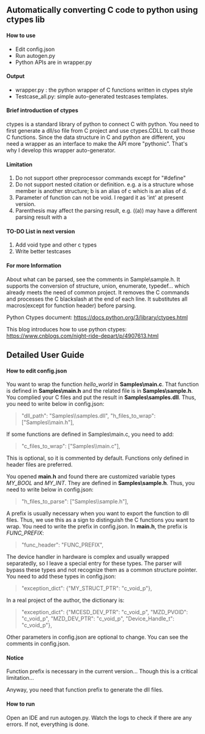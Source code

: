 ## Automatically converting C code to python using ctypes lib

#### How to use
+ Edit config.json
+ Run autogen.py
+ Python APIs are in wrapper.py

#### Output
+ wrapper.py : the python wrapper of C functions written in ctypes style
+ Testcase_all.py: simple auto-generated testcases templates.

#### Brief introduction of ctypes
ctypes is a standard library of python to connect C with python. You need to first generate a dll/so file 
from C project and use ctypes.CDLL to call those C functions. Since the data structure in C and python are 
different, you need a wrapper as an interface to make the API more "pythonic". That's why I develop this 
wrapper auto-generator.

#### Limitation
1. Do not support other preprocessor commands except for "#define"
2. Do not support nested citation or definition. e.g. a is a structure whose member is another structure; b is an alias of c which is an alias of d.
3. Parameter of function can not be void. I regard it as 'int' at present version.
4. Parenthesis may affect the parsing result, e.g. ((a)) may have a different parsing result with a

 
#### TO-DO List in next version
1. Add void type and other c types
2. Write better testcases

#### For more Information
About what can be parsed, see the comments in Sample\sample.h.
It supports the conversion of structure, union, enumerate, typedef... which already meets the need of common project.
It removes the C commands and processes the C blackslash at the end of each line.
It substitutes all macros(except for function header) before parsing.

Python Ctypes document:
https://docs.python.org/3/library/ctypes.html

This blog introduces how to use python ctypes:
https://www.cnblogs.com/night-ride-depart/p/4907613.html

## Detailed User Guide 
#### How to edit config.json
You want to wrap the function *hello_world* in **Samples\main.c**. That function is defined in **Samples\main.h** and the related file is in **Samples\sample.h**. You complied your C files and put the result in **Samples\samples.dll**. Thus, you need to write below in config.json:
> "dll_path": "Samples\\\samples.dll",
"h_files_to_wrap": ["Samples\\\main.h"],

If some functions are defined in Samples\main.c, you need to add:
> "c_files_to_wrap": ["Samples\\\main.c"],

This is optional, so it is commented by default. Functions only defined in header files are preferred.

You opened **main.h** and found there are customized variable types *MY_BOOL* and *MY_INT*. They are defined in **Samples\sample.h**. Thus, you need to write below in config.json:
> "h_files_to_parse": ["Samples\\\sample.h"],

A prefix is usually necessary when you want to export the function to dll files. Thus, we use this as a sign to distinguish the C functions you want to wrap. 
You need to write the prefix in config.json. In **main.h**, the prefix is *FUNC_PREFIX*:
> "func_header": "FUNC_PREFIX",

The device handler in hardware is complex and usually wrapped separatedly, so I leave a special entry for these types. The parser will bypass these types and not recognize them as a common structure pointer. You need to add these types in config.json:
> "exception_dict": {"MY_STRUCT_PTR": "c_void_p"},

In a real project of the author, the dictionary is:
>"exception_dict": {"MCESD_DEV_PTR": "c_void_p", "MZD_PVOID": "c_void_p", "MZD_DEV_PTR":  "c_void_p", "Device_Handle_t": "c_void_p"},

Other parameters in config.json are optional to change. You can see the comments in config.json.

#### Notice
Function prefix is necessary in the current version... Though this is a critical limitation...

Anyway, you need that function prefix to generate the dll files.

#### How to run
Open an IDE and run autogen.py. Watch the logs to check if there are any errors. If not, everything is done.
